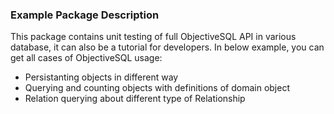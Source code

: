 ### Example Package Description

This package contains unit testing of full ObjectiveSQL API in various database, it can also be a tutorial for developers. In below example, you can get all cases of ObjectiveSQL usage:

- Persistanting objects in different way
- Querying and counting objects with definitions of domain object
- Relation querying about different type of Relationship
